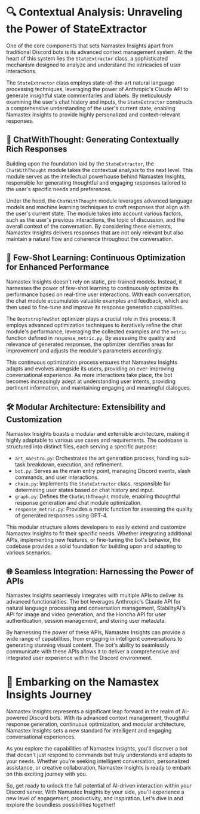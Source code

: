 # 🔍 Contextual Analysis: Unraveling the Power of StateExtractor

One of the core components that sets Namastex Insights apart from traditional Discord bots is its advanced context management system. At the heart of this system lies the `StateExtractor` class, a sophisticated mechanism designed to analyze and understand the intricacies of user interactions.

The `StateExtractor` class employs state-of-the-art natural language processing techniques, leveraging the power of Anthropic's Claude API to generate insightful state commentaries and labels. By meticulously examining the user's chat history and inputs, the `StateExtractor` constructs a comprehensive understanding of the user's current state, enabling Namastex Insights to provide highly personalized and context-relevant responses.

## 💬 ChatWithThought: Generating Contextually Rich Responses

Building upon the foundation laid by the `StateExtractor`, the `ChatWithThought` module takes the contextual analysis to the next level. This module serves as the intellectual powerhouse behind Namastex Insights, responsible for generating thoughtful and engaging responses tailored to the user's specific needs and preferences.

Under the hood, the `ChatWithThought` module leverages advanced language models and machine learning techniques to craft responses that align with the user's current state. The module takes into account various factors, such as the user's previous interactions, the topic of discussion, and the overall context of the conversation. By considering these elements, Namastex Insights delivers responses that are not only relevant but also maintain a natural flow and coherence throughout the conversation.

## 🎯 Few-Shot Learning: Continuous Optimization for Enhanced Performance

Namastex Insights doesn't rely on static, pre-trained models. Instead, it harnesses the power of few-shot learning to continuously optimize its performance based on real-time user interactions. With each conversation, the chat module accumulates valuable examples and feedback, which are then used to fine-tune and improve its response generation capabilities.

The `BootstrapFewShot` optimizer plays a crucial role in this process. It employs advanced optimization techniques to iteratively refine the chat module's performance, leveraging the collected examples and the `metric` function defined in `response_metric.py`. By assessing the quality and relevance of generated responses, the optimizer identifies areas for improvement and adjusts the module's parameters accordingly.

This continuous optimization process ensures that Namastex Insights adapts and evolves alongside its users, providing an ever-improving conversational experience. As more interactions take place, the bot becomes increasingly adept at understanding user intents, providing pertinent information, and maintaining engaging and meaningful dialogues.

## 🛠️ Modular Architecture: Extensibility and Customization

Namastex Insights boasts a modular and extensible architecture, making it highly adaptable to various use cases and requirements. The codebase is structured into distinct files, each serving a specific purpose:

- `art_maestro.py`: Orchestrates the art generation process, handling sub-task breakdown, execution, and refinement.
- `bot.py`: Serves as the main entry point, managing Discord events, slash commands, and user interactions.
- `chain.py`: Implements the `StateExtractor` class, responsible for determining user states based on chat history and input.
- `graph.py`: Defines the `ChatWithThought` module, enabling thoughtful response generation and chat module optimization.
- `response_metric.py`: Provides a metric function for assessing the quality of generated responses using GPT-4.

This modular structure allows developers to easily extend and customize Namastex Insights to fit their specific needs. Whether integrating additional APIs, implementing new features, or fine-tuning the bot's behavior, the codebase provides a solid foundation for building upon and adapting to various scenarios.

## 🌐 Seamless Integration: Harnessing the Power of APIs

Namastex Insights seamlessly integrates with multiple APIs to deliver its advanced functionalities. The bot leverages Anthropic's Claude API for natural language processing and conversation management, StabilityAI's API for image and video generation, and the Honcho API for user authentication, session management, and storing user metadata.

By harnessing the power of these APIs, Namastex Insights can provide a wide range of capabilities, from engaging in intelligent conversations to generating stunning visual content. The bot's ability to seamlessly communicate with these APIs allows it to deliver a comprehensive and integrated user experience within the Discord environment.

# 🚀 Embarking on the Namastex Insights Journey

Namastex Insights represents a significant leap forward in the realm of AI-powered Discord bots. With its advanced context management, thoughtful response generation, continuous optimization, and modular architecture, Namastex Insights sets a new standard for intelligent and engaging conversational experiences.

As you explore the capabilities of Namastex Insights, you'll discover a bot that doesn't just respond to commands but truly understands and adapts to your needs. Whether you're seeking intelligent conversation, personalized assistance, or creative collaboration, Namastex Insights is ready to embark on this exciting journey with you.

So, get ready to unlock the full potential of AI-driven interaction within your Discord server. With Namastex Insights by your side, you'll experience a new level of engagement, productivity, and inspiration. Let's dive in and explore the boundless possibilities together!